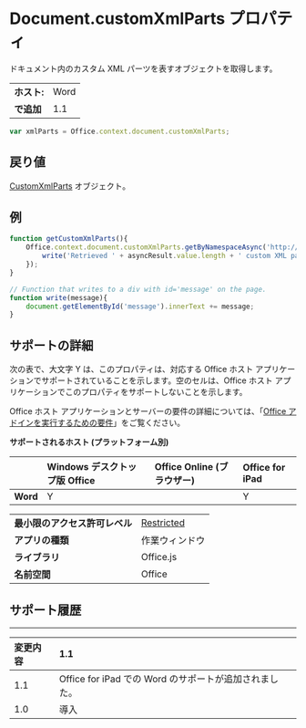 
# Document.customXmlParts プロパティ
ドキュメント内のカスタム XML パーツを表すオブジェクトを取得します。

|||
|:-----|:-----|
|**ホスト:**|Word|
|**で追加**|1.1|

```js
var xmlParts = Office.context.document.customXmlParts;
```


## 戻り値

[CustomXmlParts](../../reference/shared/customxmlparts.customxmlparts.md) オブジェクト。


## 例




```js
function getCustomXmlParts(){
    Office.context.document.customXmlParts.getByNamespaceAsync('http://tempuri.org', function (asyncResult) {
        write('Retrieved ' + asyncResult.value.length + ' custom XML parts');
    });
}

// Function that writes to a div with id='message' on the page.
function write(message){
    document.getElementById('message').innerText += message; 
}
```




## サポートの詳細


次の表で、大文字 Y は、このプロパティは、対応する Office ホスト アプリケーションでサポートされていることを示します。空のセルは、Office ホスト アプリケーションでこのプロパティをサポートしないことを示します。

Office ホスト アプリケーションとサーバーの要件の詳細については、「[Office アドインを実行するための要件](../../docs/overview/requirements-for-running-office-add-ins.md)」をご覧ください。


**サポートされるホスト (プラットフォーム別)**


||**Windows デスクトップ版 Office**|**Office Online (ブラウザー)**|**Office for iPad**|
|:-----|:-----|:-----|:-----|
|**Word**|Y||Y|

|||
|:-----|:-----|
|**最小限のアクセス許可レベル**|[Restricted](../../docs/develop/requesting-permissions-for-api-use-in-content-and-task-pane-add-ins.md)|
|**アプリの種類**|作業ウィンドウ|
|**ライブラリ**|Office.js|
|**名前空間**|Office|

## サポート履歴



****


|**変更内容**|**1.1**|
|:-----|:-----|
|1.1|Office for iPad での Word のサポートが追加されました。|
|1.0|導入|
